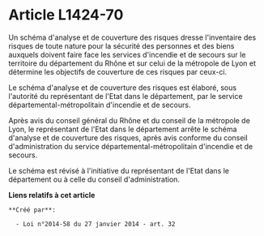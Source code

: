 # Article L1424-70

Un schéma d'analyse et de couverture des risques dresse l'inventaire des risques de toute nature pour la sécurité des
personnes et des biens auxquels doivent faire face les services d'incendie et de secours sur le territoire du département du
Rhône et sur celui de la métropole de Lyon et détermine les objectifs de couverture de ces risques par ceux-ci.

Le schéma d'analyse et de couverture des risques est élaboré, sous l'autorité du représentant de l'Etat dans le département,
par le service départemental-métropolitain d'incendie et de secours.

Après avis du conseil général du Rhône et du conseil de la métropole de Lyon, le représentant de l'Etat dans le département
arrête le schéma d'analyse et de couverture des risques, après avis conforme du conseil d'administration du service
départemental-métropolitain d'incendie et de secours.

Le schéma est révisé à l'initiative du représentant de l'Etat dans le département ou à celle du conseil d'administration.

**Liens relatifs à cet article**

	**Créé par**:

	  - Loi n°2014-58 du 27 janvier 2014 - art. 32
